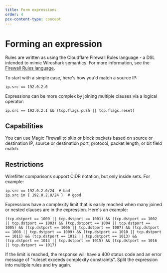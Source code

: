 ```yaml
---
title: Form expressions
order: 4
pcx-content-type: concept
---
```


# Forming an expression

Rules are written as using the Cloudflare Firewall Rules language - a DSL intended to mimic Wireshark semantics. For more information, see the [Firewall Rules language](]https://developers.cloudflare.com/firewall/cf-firewall-language).

To start with a simple case, here's how you'd match a source IP:

```ip.src == 192.0.2.0```

Expressions can be more complex by joining multiple clauses via a logical operator:

```ip.src == 192.0.2.1 && (tcp.flags.push || tcp.flags.reset)```

## Capabilities

You can use Magic Firewall to skip or block packets based on source or destination IP, source or destination port, protocol, packet length, or bit field match.

## Restrictions

Wirefilter comparisons support CIDR notation, but only inside sets.  For example:

```
ip.src == 192.0.2.0/24  # bad
ip.src in { 192.0.2.0/24 }  # good
```

Expressions have a complexity limit that is easily reached when many joined or nested clauses are in the expression.  Here's an example:

```
(tcp.dstport == 1000 || tcp.dstport == 1001) && (tcp.dstport == 1002 || tcp.dstport == 1003) && (tcp.dstport == 1004 || tcp.dstport == 1005) && (tcp.dstport == 1006 || tcp.dstport == 1007) && (tcp.dstport == 1008 || tcp.dstport == 1009) && (tcp.dstport == 1010 || tcp.dstport == 1011) && (tcp.dstport == 1012 || tcp.dstport == 1013) && (tcp.dstport == 1014 || tcp.dstport == 1015) && (tcp.dstport == 1016 || tcp.dstport == 1017)
```

If the limit is reached, the response will have a 400 status code and an error message of "ruleset exceeds complexity constraints".  Split the expression into multiple rules and try again.
